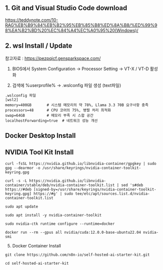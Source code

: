 ## 1. Git and Visual Studio Code download 
https://teddynote.com/10-RAG%EB%B9%84%EB%B2%95%EB%85%B8%ED%8A%B8/%ED%99%98%EA%B2%BD%20%EC%84%A4%EC%A0%95%20(Windows)/

## 2. wsl Install / Update

참고자료 : https://pezpqicf.gensparkspace.com/

1) BIOS에서 System Configuration -> Processor Setting -> VT-X / VT-D 활성화 

2) 검색에 %userprofile% -> .wslconfig 파일 생성 (text파일)
```
.wslconfig 파일
[wsl2]
memory=400GB       # 시스템 메모리의 약 78%, Llama 3.3 70B 요구사항 충족
processors=48      # CPU 코어의 75%, 병렬 처리 최적화
swap=64GB          # 메모리 부족 시 스왑 공간
localhostForwarding=true  # 네트워크 성능 개선
```
## Docker Desktop Install 

## NVIDIA Tool Kit Install
```
curl -fsSL https://nvidia.github.io/libnvidia-container/gpgkey | sudo gpg --dearmor -o /usr/share/keyrings/nvidia-container-toolkit-keyring.gpg
```

```
curl -s -L https://nvidia.github.io/libnvidia-container/stable/deb/nvidia-container-toolkit.list | sed 's#deb https://#deb [signed-by=/usr/share/keyrings/nvidia-container-toolkit-keyring.gpg] https://#g' | sudo tee/etc/apt/sources.list.d/nvidia-container-toolkit.list
```

```
sudo apt update
```

```
sudo apt install -y nvidia-container-toolkit
```

```
sudo nvidia-ctk runtime configure --runtime=docker
```

```
docker run --rm --gpus all nvidia/cuda:12.0.0-base-ubuntu22.04 nvidia-smi
```

5) Docker Container Install
```
git clone https://github.com/n8n-io/self-hosted-ai-starter-kit.git
```

```
cd self-hosted-ai-starter-kit
```

